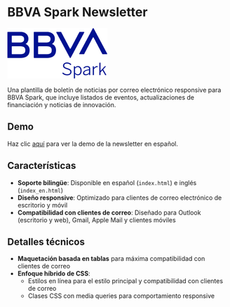 # BBVA Spark Newsletter

![BBVA Spark Logo](assets/logo.png)

Una plantilla de boletín de noticias por correo electrónico responsive para BBVA Spark, que incluye listados de eventos, actualizaciones de financiación y noticias de innovación.

## Demo

Haz clic [aquí](https://frog-spain.github.io/bbva-newsletter/) para ver la demo de la newsletter en español.

## Características

- **Soporte bilingüe**: Disponible en español (`index.html`) e inglés (`index_en.html`)
- **Diseño responsive**: Optimizado para clientes de correo electrónico de escritorio y móvil
- **Compatibilidad con clientes de correo**: Diseñado para Outlook (escritorio y web), Gmail, Apple Mail y clientes móviles

## Detalles técnicos

- **Maquetación basada en tablas** para máxima compatibilidad con clientes de correo
- **Enfoque híbrido de CSS**:
  - Estilos en línea para el estilo principal y compatibilidad con clientes de correo
  - Clases CSS con media queries para comportamiento responsive
